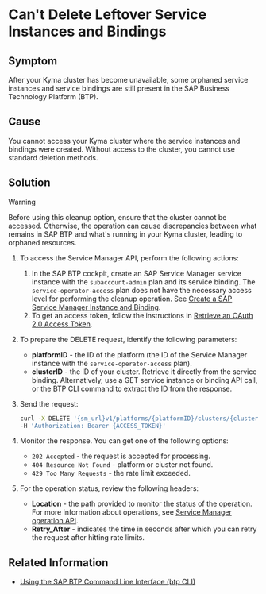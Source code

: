 # Can't Delete Leftover Service Instances and Bindings

## Symptom

After your Kyma cluster has become unavailable, some orphaned service instances and service bindings are still present in the SAP Business Technology Platform (BTP).

## Cause

You cannot access your Kyma cluster where the service instances and bindings were created. Without access to the cluster, you cannot use standard deletion methods.

## Solution

> [!Warning]
> Before using this cleanup option, ensure that the cluster cannot be accessed. Otherwise, the operation can cause discrepancies between what remains in SAP BTP and what's running in your Kyma cluster, leading to orphaned resources.

1. To access the Service Manager API, perform the following actions:
   
   1. In the SAP BTP cockpit, create an SAP Service Manager service instance with the `subaccount-admin` plan and its service binding. The `service-operator-access` plan does not have the necessary access level for performing the cleanup operation. See [Create a SAP Service Manager Instance and Binding](https://help.sap.com/docs/service-manager/sap-service-manager/create-sap-service-manager-instance-and-binding).
   2. To get an access token, follow the instructions in [Retrieve an OAuth 2.0 Access Token](https://help.sap.com/docs/service-manager/sap-service-manager/retrieve-oauth2-access-token).

2. To prepare the DELETE request, identify the following parameters:
     - **platformID** - the ID of the platform (the ID of the Service Manager instance with the `service-operator-access` plan).
     - **clusterID** - the ID of your cluster. Retrieve it directly from the service binding. Alternatively, use a GET service instance or binding API call, or the BTP CLI command to extract the ID from the response.
 
3. Send the request:
   
   ```bash
   curl -X DELETE '{sm_url}v1/platforms/{platformID}/clusters/{clusterID}' \
   -H 'Authorization: Bearer {ACCESS_TOKEN}'
   ```

4. Monitor the response. You can get one of the following options:
   
    - `202 Accepted` - the request is accepted for processing.
    - `404 Resource Not Found` - platform or cluster not found.
    - `429 Too Many Requests` - the rate limit exceeded.

5. For the operation status, review the following headers:

   - **Location** - the path provided to monitor the status of the operation. For more information about operations, see [Service Manager operation API](https://api.sap.com/api/APIServiceManager/resource/getSingleOperation).
   - **Retry_After** - indicates the time in seconds after which you can retry the request after hitting rate limits.

## Related Information

- [Using the SAP BTP Command Line Interface (btp CLI)](https://help.sap.com/docs/service-manager/sap-service-manager/working-with-sap-service-manager-resources-by-using-sap-btp-command-line-interface-btp-cli-feature-set-b?version=Cloud)
